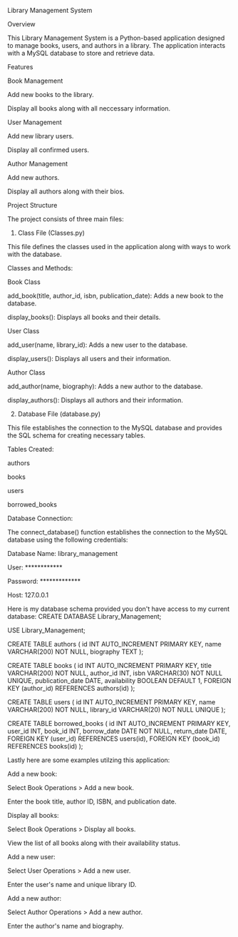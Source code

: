 Library Management System

Overview

This Library Management System is a Python-based application designed to manage books, users, and authors in a library. The application interacts with a MySQL database to store and retrieve data.

Features

Book Management

Add new books to the library.

Display all books along with all neccessary information.

User Management

Add new library users.

Display all confirmed users.

Author Management

Add new authors.

Display all authors along with their bios.

Project Structure

The project consists of three main files:

1. Class File (Classes.py)

This file defines the classes used in the application along with ways to work with the database.

Classes and Methods:

Book Class

add_book(title, author_id, isbn, publication_date): Adds a new book to the database.

display_books(): Displays all books and their details.

User Class

add_user(name, library_id): Adds a new user to the database.

display_users(): Displays all users and their information.

Author Class

add_author(name, biography): Adds a new author to the database.

display_authors(): Displays all authors and their information.

2. Database File (database.py)

This file establishes the connection to the MySQL database and provides the SQL schema for creating necessary tables.

Tables Created:

authors

books

users

borrowed_books

Database Connection:

The connect_database() function establishes the connection to the MySQL database using the following credentials:

Database Name: library_management

User: ************

Password: *************

Host: 127.0.0.1

Here is my database schema provided you don't have access to my current database:
CREATE DATABASE Library_Management;

USE Library_Management;

CREATE TABLE authors (
    id INT AUTO_INCREMENT PRIMARY KEY,
    name VARCHAR(200) NOT NULL,
    biography TEXT
);

CREATE TABLE books (
    id INT AUTO_INCREMENT PRIMARY KEY,
    title VARCHAR(200) NOT NULL,
    author_id INT,
    isbn VARCHAR(30) NOT NULL UNIQUE,
    publication_date DATE,
    availability BOOLEAN DEFAULT 1,
    FOREIGN KEY (author_id) REFERENCES authors(id)
);

CREATE TABLE users (
    id INT AUTO_INCREMENT PRIMARY KEY,
    name VARCHAR(200) NOT NULL,
    library_id VARCHAR(20) NOT NULL UNIQUE
);

CREATE TABLE borrowed_books (
    id INT AUTO_INCREMENT PRIMARY KEY,
    user_id INT,
    book_id INT,
    borrow_date DATE NOT NULL,
    return_date DATE,
    FOREIGN KEY (user_id) REFERENCES users(id),
    FOREIGN KEY (book_id) REFERENCES books(id)
);

Lastly here are some examples utilzing this application:

Add a new book:

Select Book Operations > Add a new book.

Enter the book title, author ID, ISBN, and publication date.

Display all books:

Select Book Operations > Display all books.

View the list of all books along with their availability status.

Add a new user:

Select User Operations > Add a new user.

Enter the user's name and unique library ID.

Add a new author:

Select Author Operations > Add a new author.

Enter the author's name and biography.
